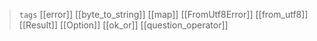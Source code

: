 


> `tags` [[error]] [[byte_to_string]] [[map]] [[FromUtf8Error]] [[from_utf8]] [[Result]] [[Option]] [[ok_or]] [[question_operator]]
